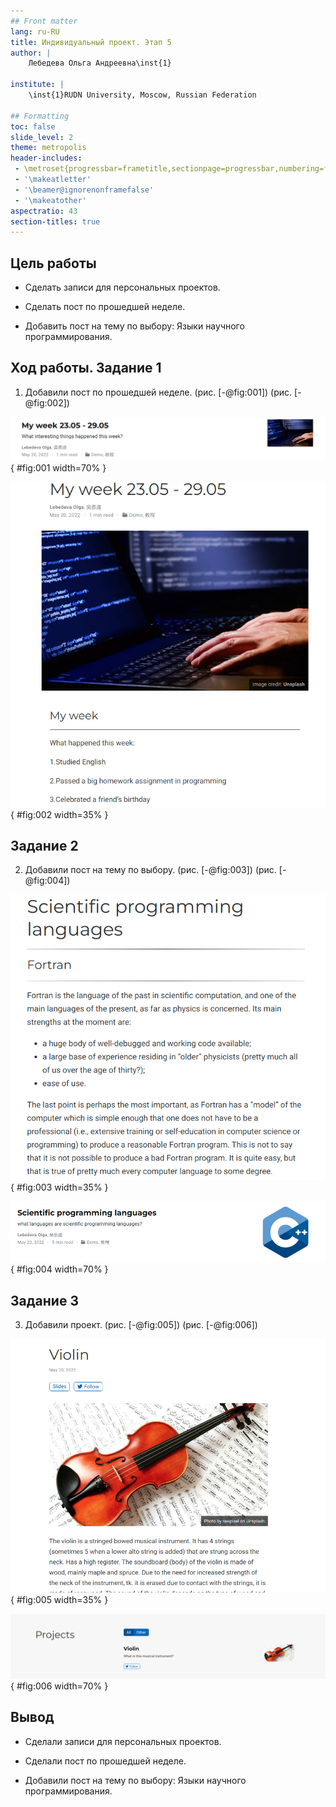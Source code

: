 ```yaml
---
## Front matter
lang: ru-RU
title: Индивидуальный проект. Этап 5
author: |
	Лебедева Ольга Андреевна\inst{1}
	
institute: |
	\inst{1}RUDN University, Moscow, Russian Federation

## Formatting
toc: false
slide_level: 2
theme: metropolis
header-includes: 
 - \metroset{progressbar=frametitle,sectionpage=progressbar,numbering=fraction}
 - '\makeatletter'
 - '\beamer@ignorenonframefalse'
 - '\makeatother'
aspectratio: 43
section-titles: true
---
```


## Цель работы

- Сделать записи для персональных проектов.

- Сделать пост по прошедшей неделе.

- Добавить пост на тему по выбору: Языки научного программирования.

## Ход работы. Задание 1

1. Добавили пост по прошедшей неделе. (рис. [-@fig:001]) (рис. [-@fig:002]) 

![Пост по прошедшей неделе](image/1.png){ #fig:001 width=70% }

![Содержание](image/2.png){ #fig:002 width=35% }

## Задание 2

2. Добавили пост на тему по выбору. (рис. [-@fig:003]) (рис. [-@fig:004]) 

![Содержание ](image/3.png){ #fig:003 width=35% }

![Пост на тему по выбору](image/4.png){ #fig:004 width=70% }

## Задание 3

3. Добавили проект. (рис. [-@fig:005]) (рис. [-@fig:006]) 

![Содержание ](image/5.png){ #fig:005 width=35% }

![Пост на тему по выбору](image/6.png){ #fig:006 width=70% }

## Вывод

- Сделали записи для персональных проектов.

- Сделали пост по прошедшей неделе.

- Добавили пост на тему по выбору: Языки научного программирования.
